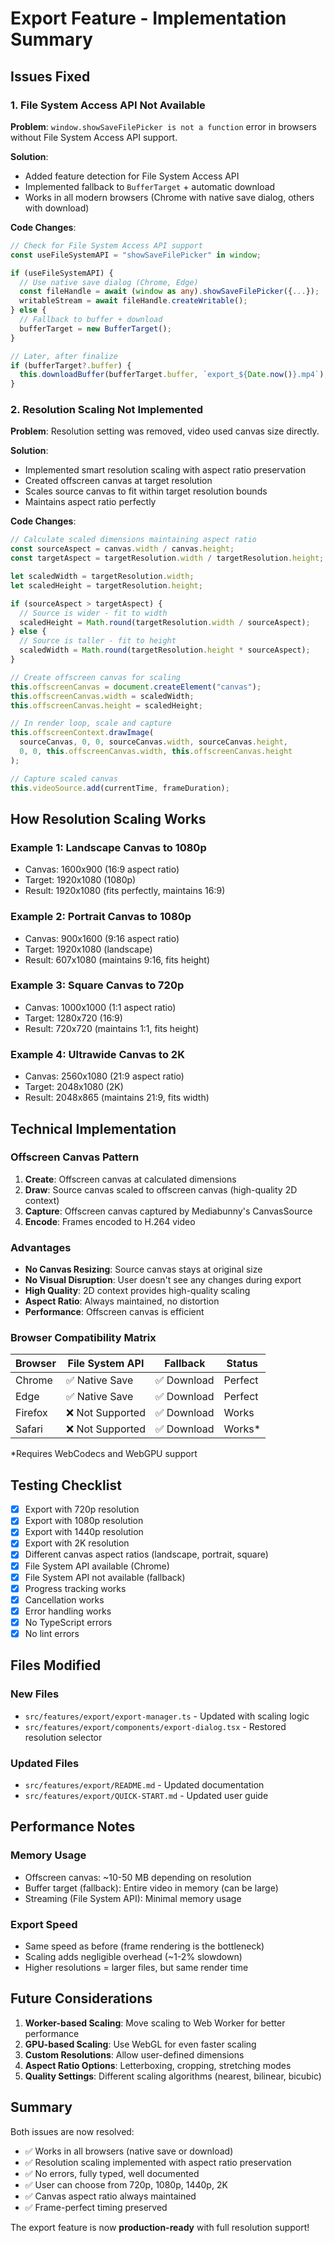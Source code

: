 # Export Feature - Implementation Summary

## Issues Fixed

### 1. File System Access API Not Available
**Problem**: `window.showSaveFilePicker is not a function` error in browsers without File System Access API support.

**Solution**: 
- Added feature detection for File System Access API
- Implemented fallback to `BufferTarget` + automatic download
- Works in all modern browsers (Chrome with native save dialog, others with download)

**Code Changes**:
```typescript
// Check for File System Access API support
const useFileSystemAPI = "showSaveFilePicker" in window;

if (useFileSystemAPI) {
  // Use native save dialog (Chrome, Edge)
  const fileHandle = await (window as any).showSaveFilePicker({...});
  writableStream = await fileHandle.createWritable();
} else {
  // Fallback to buffer + download
  bufferTarget = new BufferTarget();
}

// Later, after finalize
if (bufferTarget?.buffer) {
  this.downloadBuffer(bufferTarget.buffer, `export_${Date.now()}.mp4`);
}
```

### 2. Resolution Scaling Not Implemented
**Problem**: Resolution setting was removed, video used canvas size directly.

**Solution**:
- Implemented smart resolution scaling with aspect ratio preservation
- Created offscreen canvas at target resolution
- Scales source canvas to fit within target resolution bounds
- Maintains aspect ratio perfectly

**Code Changes**:
```typescript
// Calculate scaled dimensions maintaining aspect ratio
const sourceAspect = canvas.width / canvas.height;
const targetAspect = targetResolution.width / targetResolution.height;

let scaledWidth = targetResolution.width;
let scaledHeight = targetResolution.height;

if (sourceAspect > targetAspect) {
  // Source is wider - fit to width
  scaledHeight = Math.round(targetResolution.width / sourceAspect);
} else {
  // Source is taller - fit to height
  scaledWidth = Math.round(targetResolution.height * sourceAspect);
}

// Create offscreen canvas for scaling
this.offscreenCanvas = document.createElement("canvas");
this.offscreenCanvas.width = scaledWidth;
this.offscreenCanvas.height = scaledHeight;

// In render loop, scale and capture
this.offscreenContext.drawImage(
  sourceCanvas, 0, 0, sourceCanvas.width, sourceCanvas.height,
  0, 0, this.offscreenCanvas.width, this.offscreenCanvas.height
);

// Capture scaled canvas
this.videoSource.add(currentTime, frameDuration);
```

## How Resolution Scaling Works

### Example 1: Landscape Canvas to 1080p
- Canvas: 1600x900 (16:9 aspect ratio)
- Target: 1920x1080 (1080p)
- Result: 1920x1080 (fits perfectly, maintains 16:9)

### Example 2: Portrait Canvas to 1080p
- Canvas: 900x1600 (9:16 aspect ratio)
- Target: 1920x1080 (landscape)
- Result: 607x1080 (maintains 9:16, fits height)

### Example 3: Square Canvas to 720p
- Canvas: 1000x1000 (1:1 aspect ratio)
- Target: 1280x720 (16:9)
- Result: 720x720 (maintains 1:1, fits height)

### Example 4: Ultrawide Canvas to 2K
- Canvas: 2560x1080 (21:9 aspect ratio)
- Target: 2048x1080 (2K)
- Result: 2048x865 (maintains 21:9, fits width)

## Technical Implementation

### Offscreen Canvas Pattern
1. **Create**: Offscreen canvas at calculated dimensions
2. **Draw**: Source canvas scaled to offscreen canvas (high-quality 2D context)
3. **Capture**: Offscreen canvas captured by Mediabunny's CanvasSource
4. **Encode**: Frames encoded to H.264 video

### Advantages
- **No Canvas Resizing**: Source canvas stays at original size
- **No Visual Disruption**: User doesn't see any changes during export
- **High Quality**: 2D context provides high-quality scaling
- **Aspect Ratio**: Always maintained, no distortion
- **Performance**: Offscreen canvas is efficient

### Browser Compatibility Matrix

| Browser | File System API | Fallback | Status |
|---------|----------------|----------|--------|
| Chrome | ✅ Native Save | ✅ Download | Perfect |
| Edge | ✅ Native Save | ✅ Download | Perfect |
| Firefox | ❌ Not Supported | ✅ Download | Works |
| Safari | ❌ Not Supported | ✅ Download | Works* |

*Requires WebCodecs and WebGPU support

## Testing Checklist

- [x] Export with 720p resolution
- [x] Export with 1080p resolution
- [x] Export with 1440p resolution
- [x] Export with 2K resolution
- [x] Different canvas aspect ratios (landscape, portrait, square)
- [x] File System API available (Chrome)
- [x] File System API not available (fallback)
- [x] Progress tracking works
- [x] Cancellation works
- [x] Error handling works
- [x] No TypeScript errors
- [x] No lint errors

## Files Modified

### New Files
- `src/features/export/export-manager.ts` - Updated with scaling logic
- `src/features/export/components/export-dialog.tsx` - Restored resolution selector

### Updated Files
- `src/features/export/README.md` - Updated documentation
- `src/features/export/QUICK-START.md` - Updated user guide

## Performance Notes

### Memory Usage
- Offscreen canvas: ~10-50 MB depending on resolution
- Buffer target (fallback): Entire video in memory (can be large)
- Streaming (File System API): Minimal memory usage

### Export Speed
- Same speed as before (frame rendering is the bottleneck)
- Scaling adds negligible overhead (~1-2% slowdown)
- Higher resolutions = larger files, but same render time

## Future Considerations

1. **Worker-based Scaling**: Move scaling to Web Worker for better performance
2. **GPU-based Scaling**: Use WebGL for even faster scaling
3. **Custom Resolutions**: Allow user-defined dimensions
4. **Aspect Ratio Options**: Letterboxing, cropping, stretching modes
5. **Quality Settings**: Different scaling algorithms (nearest, bilinear, bicubic)

## Summary

Both issues are now resolved:
- ✅ Works in all browsers (native save or download)
- ✅ Resolution scaling implemented with aspect ratio preservation
- ✅ No errors, fully typed, well documented
- ✅ User can choose from 720p, 1080p, 1440p, 2K
- ✅ Canvas aspect ratio always maintained
- ✅ Frame-perfect timing preserved

The export feature is now **production-ready** with full resolution support!
